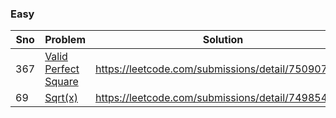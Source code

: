 ### Easy
| Sno | Problem                                                                     | Solution                                           |
|-----|-----------------------------------------------------------------------------|----------------------------------------------------|
| 367 | [Valid Perfect Square](https://leetcode.com/problems/valid-perfect-square/) | https://leetcode.com/submissions/detail/750907162/ |
| 69  | [Sqrt(x)](https://leetcode.com/problems/sqrtx/)                             | https://leetcode.com/submissions/detail/749854269/ |